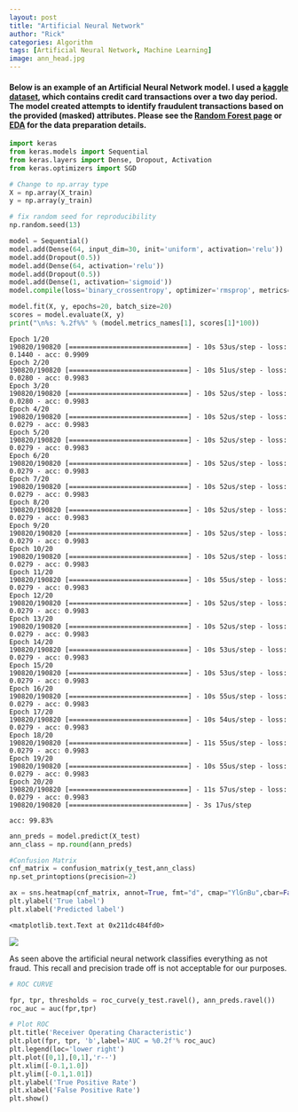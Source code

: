 ```yaml
---
layout: post
title: "Artificial Neural Network"
author: "Rick"
categories: Algorithm
tags: [Artificial Neural Network, Machine Learning]
image: ann_head.jpg
---
```


#### Below is an example of an Artificial Neural Network model. I used a [kaggle dataset](https://www.kaggle.com/mlg-ulb/creditcardfraud/data), which contains credit card transactions over a two day period. The model created attempts to identify fraudulent transactions based on the provided (masked) attributes. Please see the [Random Forest page](https://rp4.github.io/algorithm/Random_Forest.html) or [EDA](https://rp4.github.io/algorithm/Exploratory-Data-Analysis.html) for the data preparation details.


```python
import keras
from keras.models import Sequential
from keras.layers import Dense, Dropout, Activation
from keras.optimizers import SGD

# Change to np.array type
X = np.array(X_train)
y = np.array(y_train)

# fix random seed for reproducibility
np.random.seed(13)

model = Sequential()
model.add(Dense(64, input_dim=30, init='uniform', activation='relu'))
model.add(Dropout(0.5))
model.add(Dense(64, activation='relu'))
model.add(Dropout(0.5))
model.add(Dense(1, activation='sigmoid'))
model.compile(loss='binary_crossentropy', optimizer='rmsprop', metrics=['accuracy'])
```


```python
model.fit(X, y, epochs=20, batch_size=20)
scores = model.evaluate(X, y)
print("\n%s: %.2f%%" % (model.metrics_names[1], scores[1]*100))
```

    Epoch 1/20
    190820/190820 [==============================] - 10s 53us/step - loss: 0.1440 - acc: 0.9909
    Epoch 2/20
    190820/190820 [==============================] - 10s 51us/step - loss: 0.0280 - acc: 0.9983
    Epoch 3/20
    190820/190820 [==============================] - 10s 52us/step - loss: 0.0280 - acc: 0.9983
    Epoch 4/20
    190820/190820 [==============================] - 10s 52us/step - loss: 0.0279 - acc: 0.9983
    Epoch 5/20
    190820/190820 [==============================] - 10s 52us/step - loss: 0.0279 - acc: 0.9983
    Epoch 6/20
    190820/190820 [==============================] - 10s 52us/step - loss: 0.0279 - acc: 0.9983
    Epoch 7/20
    190820/190820 [==============================] - 10s 52us/step - loss: 0.0279 - acc: 0.9983
    Epoch 8/20
    190820/190820 [==============================] - 10s 52us/step - loss: 0.0279 - acc: 0.9983
    Epoch 9/20
    190820/190820 [==============================] - 10s 52us/step - loss: 0.0279 - acc: 0.9983
    Epoch 10/20
    190820/190820 [==============================] - 10s 52us/step - loss: 0.0279 - acc: 0.9983
    Epoch 11/20
    190820/190820 [==============================] - 10s 55us/step - loss: 0.0279 - acc: 0.9983
    Epoch 12/20
    190820/190820 [==============================] - 10s 52us/step - loss: 0.0279 - acc: 0.9983
    Epoch 13/20
    190820/190820 [==============================] - 10s 52us/step - loss: 0.0279 - acc: 0.9983
    Epoch 14/20
    190820/190820 [==============================] - 10s 53us/step - loss: 0.0279 - acc: 0.9983
    Epoch 15/20
    190820/190820 [==============================] - 10s 53us/step - loss: 0.0279 - acc: 0.9983
    Epoch 16/20
    190820/190820 [==============================] - 10s 55us/step - loss: 0.0279 - acc: 0.9983
    Epoch 17/20
    190820/190820 [==============================] - 10s 54us/step - loss: 0.0279 - acc: 0.9983
    Epoch 18/20
    190820/190820 [==============================] - 11s 55us/step - loss: 0.0279 - acc: 0.9983
    Epoch 19/20
    190820/190820 [==============================] - 10s 55us/step - loss: 0.0279 - acc: 0.9983
    Epoch 20/20
    190820/190820 [==============================] - 11s 57us/step - loss: 0.0279 - acc: 0.9983
    190820/190820 [==============================] - 3s 17us/step
    
    acc: 99.83%
    


```python
ann_preds = model.predict(X_test)
ann_class = np.round(ann_preds)

#Confusion Matrix
cnf_matrix = confusion_matrix(y_test,ann_class)
np.set_printoptions(precision=2)

ax = sns.heatmap(cnf_matrix, annot=True, fmt="d", cmap="YlGnBu",cbar=False)
plt.ylabel('True label')
plt.xlabel('Predicted label')
```




    <matplotlib.text.Text at 0x211dc484fd0>




<a href="https://github.com/rp4/rp4.github.io/blob/master/assets/img/ANN_files/ANN_1.png"><img src="{{ site.github.url }}/assets/img/ANN_files/ANN_1.png"></a>


As seen above the artificial neural network classifies everything as not fraud. This recall and precision trade off is not acceptable for our purposes.


```python
# ROC CURVE

fpr, tpr, thresholds = roc_curve(y_test.ravel(), ann_preds.ravel())
roc_auc = auc(fpr,tpr)

# Plot ROC
plt.title('Receiver Operating Characteristic')
plt.plot(fpr, tpr, 'b',label='AUC = %0.2f'% roc_auc)
plt.legend(loc='lower right')
plt.plot([0,1],[0,1],'r--')
plt.xlim([-0.1,1.0])
plt.ylim([-0.1,1.01])
plt.ylabel('True Positive Rate')
plt.xlabel('False Positive Rate')
plt.show()
```



```python

```
